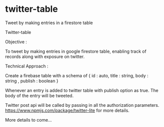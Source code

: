 # twitter-table
Tweet by making entries in a firestore table

Twitter-table

Objective :

To tweet by making entries in google firestore table, enabling track of records along with exposure on twitter.
 
Technical Approach :

Create a firebase table with a schema of 
	{
      id : auto, 
	  title : string,
      body : string ,
      publish : boolean
     }

Whenever an entry is added to twitter table with publish option as true. The body of the entry will be tweeted.

Twitter post api will be called by passing in all the authorization parameters.
https://www.npmjs.com/package/twitter-lite for more details.

More details to come...
